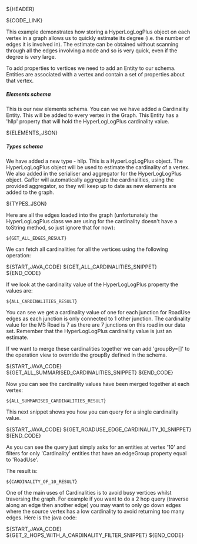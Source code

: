 ${HEADER}

${CODE_LINK}

This example demonstrates how storing a HyperLogLogPlus object on each vertex in a graph allows us to quickly estimate its degree (i.e. the number of edges it is involved in). The estimate can be obtained without scanning through all the edges involving a node and so is very quick, even if the degree is very large.

To add properties to vertices we need to add an Entity to our schema. Entities are associated with a vertex and contain a set of properties about that vertex.

##### Elements schema
This is our new elements schema. You can we we have added a Cardinality Entity. This will be added to every vertex in the Graph. This Entity has a 'hllp' property that will hold the HyperLogLogPlus cardinality value.

${ELEMENTS_JSON}

##### Types schema
We have added a new type - hllp. This is a HyperLogLogPlus object. The HyperLogLogPlus object will be used to estimate the cardinality of a vertex.
We also added in the serialiser and aggregator for the HyperLogLogPlus object. Gaffer will automatically aggregate the cardinalities, using the provided aggregator, so they will keep up to date as new elements are added to the graph.

${TYPES_JSON}

Here are all the edges loaded into the graph (unfortunately the HyperLogLogPlus class we are using for the cardinality doesn't have a toString method, so just ignore that for now):

```
${GET_ALL_EDGES_RESULT}
```


We can fetch all cardinalities for all the vertices using the following operation:

${START_JAVA_CODE}
${GET_ALL_CARDINALITIES_SNIPPET}
${END_CODE}

If we look at the cardinality value of the HyperLogLogPlus property the values are:

```
${ALL_CARDINALITIES_RESULT}
```

You can see we get a cardinality value of one for each junction for RoadUse edges as each junction is only connected to 1 other junction. 
The cardinality value for the M5 Road is 7 as there are 7 junctions on this road in our data set. 
Remember that the HyperLogLogPlus cardinality value is just an estimate.  

If we want to merge these cardinalities together we can add 'groupBy=[]' to the operation view to override the groupBy defined in the schema.

${START_JAVA_CODE}
${GET_ALL_SUMMARISED_CARDINALITIES_SNIPPET}
${END_CODE}

Now you can see the cardinality values have been merged together at each vertex:

```
${ALL_SUMMARISED_CARDINALITIES_RESULT}
```

This next snippet shows you how you can query for a single cardinality value.

${START_JAVA_CODE}
${GET_ROADUSE_EDGE_CARDINALITY_10_SNIPPET}
${END_CODE}

As you can see the query just simply asks for an entities at vertex '10' and filters for only 'Cardinality' entities that have an edgeGroup property equal to 'RoadUse'. 

The result is:

```
${CARDINALITY_OF_10_RESULT}
```

One of the main uses of Cardinalities is to avoid busy vertices whilst traversing the graph. 
For example if you want to do a 2 hop query (traverse along an edge then another edge) you may want to only go down edges where the source vertex has a low cardinality to avoid returning too many edges.
Here is the java code:

${START_JAVA_CODE}
${GET_2_HOPS_WITH_A_CARDINALITY_FILTER_SNIPPET}
${END_CODE}